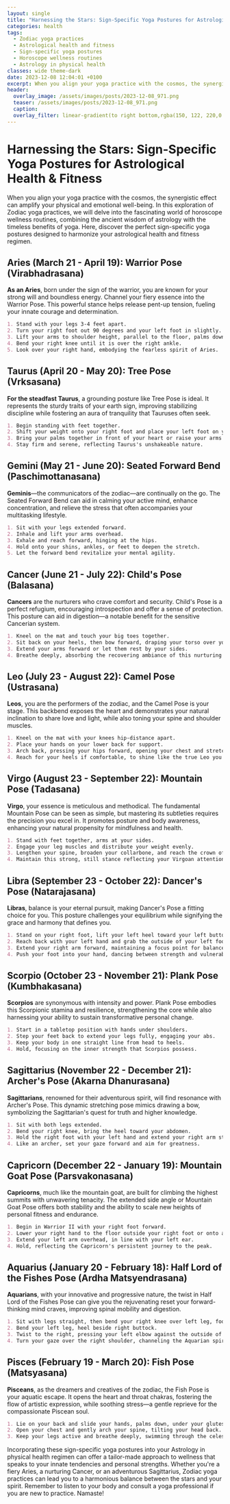 ```yaml
---
layout: single
title: "Harnessing the Stars: Sign-Specific Yoga Postures for Astrological Health & Fitness"
categories: health
tags:
  - Zodiac yoga practices
  - Astrological health and fitness
  - Sign-specific yoga postures
  - Horoscope wellness routines
  - Astrology in physical health
classes: wide theme-dark
date: 2023-12-08 12:04:01 +0100
excerpt: When you align your yoga practice with the cosmos, the synergistic effect can amplify your physical and emotional well-being.
header:
  overlay_image: /assets/images/posts/2023-12-08_971.png
  teaser: /assets/images/posts/2023-12-08_971.png
  caption: 
  overlay_filter: linear-gradient(to right bottom,rgba(150, 122, 220,0.8), rgba(255,245,208,0.5))
---
```

# Harnessing the Stars: Sign-Specific Yoga Postures for Astrological Health & Fitness

When you align your yoga practice with the cosmos, the synergistic effect can amplify your physical and emotional well-being. In this exploration of Zodiac yoga practices, we will delve into the fascinating world of horoscope wellness routines, combining the ancient wisdom of astrology with the timeless benefits of yoga. Here, discover the perfect sign-specific yoga postures designed to harmonize your astrological health and fitness regimen.

## Aries (March 21 - April 19): Warrior Pose (Virabhadrasana)

**As an Aries**, born under the sign of the warrior, you are known for your strong will and boundless energy. Channel your fiery essence into the Warrior Pose. This powerful stance helps release pent-up tension, fueling your innate courage and determination.

```markdown
1. Stand with your legs 3-4 feet apart.
2. Turn your right foot out 90 degrees and your left foot in slightly.
3. Lift your arms to shoulder height, parallel to the floor, palms down.
4. Bend your right knee until it is over the right ankle.
5. Look over your right hand, embodying the fearless spirit of Aries.
```

## Taurus (April 20 - May 20): Tree Pose (Vrksasana)

**For the steadfast Taurus**, a grounding posture like Tree Pose is ideal. It represents the sturdy traits of your earth sign, improving stabilizing discipline while fostering an aura of tranquility that Tauruses often seek.

```markdown
1. Begin standing with feet together.
2. Shift your weight onto your right foot and place your left foot on your inner thigh.
3. Bring your palms together in front of your heart or raise your arms overhead to grow your branches.
4. Stay firm and serene, reflecting Taurus's unshakeable nature.
```

## Gemini (May 21 - June 20): Seated Forward Bend (Paschimottanasana)

**Geminis**—the communicators of the zodiac—are continually on the go. The Seated Forward Bend can aid in calming your active mind, enhance concentration, and relieve the stress that often accompanies your multitasking lifestyle.

```markdown
1. Sit with your legs extended forward.
2. Inhale and lift your arms overhead.
3. Exhale and reach forward, hinging at the hips.
4. Hold onto your shins, ankles, or feet to deepen the stretch.
5. Let the forward bend revitalize your mental agility.
```

## Cancer (June 21 - July 22): Child's Pose (Balasana)

**Cancers** are the nurturers who crave comfort and security. Child's Pose is a perfect refugium, encouraging introspection and offer a sense of protection. This posture can aid in digestion—a notable benefit for the sensitive Cancerian system.

```markdown
1. Kneel on the mat and touch your big toes together.
2. Sit back on your heels, then bow forward, draping your torso over your thighs.
3. Extend your arms forward or let them rest by your sides.
4. Breathe deeply, absorbing the recovering ambiance of this nurturing posture.
```

## Leo (July 23 - August 22): Camel Pose (Ustrasana)

**Leos**, you are the performers of the zodiac, and the Camel Pose is your stage. This backbend exposes the heart and demonstrates your natural inclination to share love and light, while also toning your spine and shoulder muscles.

```markdown
1. Kneel on the mat with your knees hip-distance apart.
2. Place your hands on your lower back for support.
3. Arch back, pressing your hips forward, opening your chest and stretching your entire front body.
4. Reach for your heels if comfortable, to shine like the true Leo you are.
```

## Virgo (August 23 - September 22): Mountain Pose (Tadasana)

**Virgo**, your essence is meticulous and methodical. The fundamental Mountain Pose can be seen as simple, but mastering its subtleties requires the precision you excel in. It promotes posture and body awareness, enhancing your natural propensity for mindfulness and health.

```markdown
1. Stand with feet together, arms at your sides.
2. Engage your leg muscles and distribute your weight evenly.
3. Lengthen your spine, broaden your collarbone, and reach the crown of your head to the sky.
4. Maintain this strong, still stance reflecting your Virgoan attention to detail.
```

## Libra (September 23 - October 22): Dancer's Pose (Natarajasana)

**Libras**, balance is your eternal pursuit, making Dancer's Pose a fitting choice for you. This posture challenges your equilibrium while signifying the grace and harmony that defines you.

```markdown
1. Stand on your right foot, lift your left heel toward your left buttock.
2. Reach back with your left hand and grab the outside of your left foot or ankle.
3. Extend your right arm forward, maintaining a focus point for balance.
4. Push your foot into your hand, dancing between strength and vulnerability.
```

## Scorpio (October 23 - November 21): Plank Pose (Kumbhakasana)

**Scorpios** are synonymous with intensity and power. Plank Pose embodies this Scorpionic stamina and resilience, strengthening the core while also harnessing your ability to sustain transformative personal change.

```markdown
1. Start in a tabletop position with hands under shoulders.
2. Step your feet back to extend your legs fully, engaging your abs.
3. Keep your body in one straight line from head to heels.
4. Hold, focusing on the inner strength that Scorpios possess.
```

## Sagittarius (November 22 - December 21): Archer's Pose (Akarna Dhanurasana)

**Sagittarians**, renowned for their adventurous spirit, will find resonance with Archer's Pose. This dynamic stretching pose mimics drawing a bow, symbolizing the Sagittarian's quest for truth and higher knowledge.

```markdown
1. Sit with both legs extended.
2. Bend your right knee, bring the heel toward your abdomen.
3. Hold the right foot with your left hand and extend your right arm straight in a "bow-drawing" gesture.
4. Like an archer, set your gaze forward and aim for greatness.
```

## Capricorn (December 22 - January 19): Mountain Goat Pose (Parsvakonasana)

**Capricorns**, much like the mountain goat, are built for climbing the highest summits with unwavering tenacity. The extended side angle or Mountain Goat Pose offers both stability and the ability to scale new heights of personal fitness and endurance.

```markdown
1. Begin in Warrior II with your right foot forward.
2. Lower your right hand to the floor outside your right foot or onto a block.
3. Extend your left arm overhead, in line with your left ear.
4. Hold, reflecting the Capricorn's persistent journey to the peak.
```

## Aquarius (January 20 - February 18): Half Lord of the Fishes Pose (Ardha Matsyendrasana)

**Aquarians**, with your innovative and progressive nature, the twist in Half Lord of the Fishes Pose can give you the rejuvenating reset your forward-thinking mind craves, improving spinal mobility and digestion.

```markdown
1. Sit with legs straight, then bend your right knee over left leg, foot beside left thigh.
2. Bend your left leg, heel beside right buttock.
3. Twist to the right, pressing your left elbow against the outside of your right knee.
4. Turn your gaze over the right shoulder, channeling the Aquarian spirit of constant renewal.
```

## Pisces (February 19 - March 20): Fish Pose (Matsyasana)

**Pisceans**, as the dreamers and creatives of the zodiac, the Fish Pose is your aquatic escape. It opens the heart and throat chakras, fostering the flow of artistic expression, while soothing stress—a gentle reprieve for the compassionate Piscean soul.

```markdown
1. Lie on your back and slide your hands, palms down, under your glutes.
2. Open your chest and gently arch your spine, tilting your head back.
3. Keep your legs active and breathe deeply, swimming through the celestial currents of Pisces imagination.
```

Incorporating these sign-specific yoga postures into your Astrology in physical health regimen can offer a tailor-made approach to wellness that speaks to your innate tendencies and personal strengths. Whether you're a fiery Aries, a nurturing Cancer, or an adventurous Sagittarius, Zodiac yoga practices can lead you to a harmonious balance between the stars and your spirit. Remember to listen to your body and consult a yoga professional if you are new to practice. Namaste!